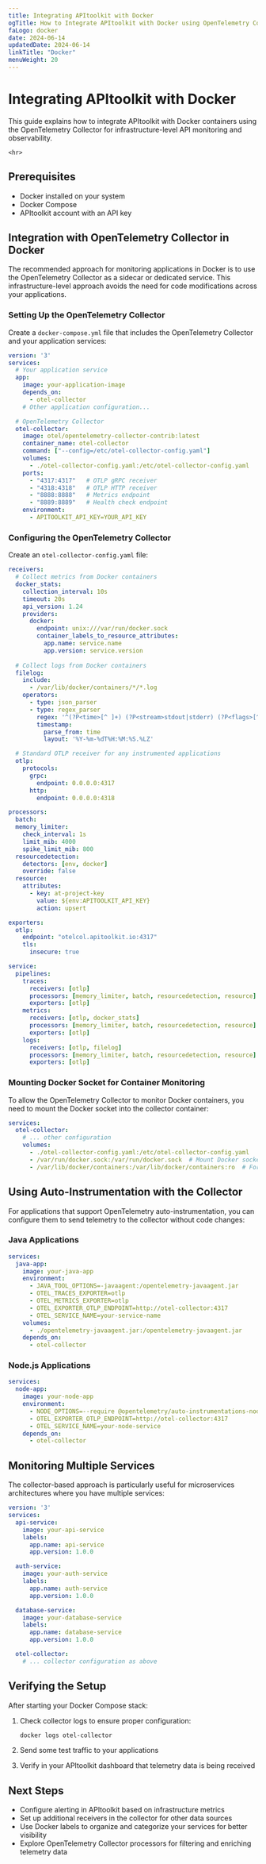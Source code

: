 ```yaml
---
title: Integrating APItoolkit with Docker
ogTitle: How to Integrate APItoolkit with Docker using OpenTelemetry Collector
faLogo: docker
date: 2024-06-14
updatedDate: 2024-06-14
linkTitle: "Docker"
menuWeight: 20
---
```


# Integrating APItoolkit with Docker

This guide explains how to integrate APItoolkit with Docker containers using the OpenTelemetry Collector for infrastructure-level API monitoring and observability.

```=html
<hr>
```

## Prerequisites

- Docker installed on your system
- Docker Compose
- APItoolkit account with an API key

## Integration with OpenTelemetry Collector in Docker

The recommended approach for monitoring applications in Docker is to use the OpenTelemetry Collector as a sidecar or dedicated service. This infrastructure-level approach avoids the need for code modifications across your applications.

### Setting Up the OpenTelemetry Collector

Create a `docker-compose.yml` file that includes the OpenTelemetry Collector and your application services:

```yaml
version: '3'
services:
  # Your application service
  app:
    image: your-application-image
    depends_on:
      - otel-collector
    # Other application configuration...

  # OpenTelemetry Collector
  otel-collector:
    image: otel/opentelemetry-collector-contrib:latest
    container_name: otel-collector
    command: ["--config=/etc/otel-collector-config.yaml"]
    volumes:
      - ./otel-collector-config.yaml:/etc/otel-collector-config.yaml
    ports:
      - "4317:4317"   # OTLP gRPC receiver
      - "4318:4318"   # OTLP HTTP receiver
      - "8888:8888"   # Metrics endpoint
      - "8889:8889"   # Health check endpoint
    environment:
      - APITOOLKIT_API_KEY=YOUR_API_KEY
```

### Configuring the OpenTelemetry Collector

Create an `otel-collector-config.yaml` file:

```yaml
receivers:
  # Collect metrics from Docker containers
  docker_stats:
    collection_interval: 10s
    timeout: 20s
    api_version: 1.24
    providers:
      docker:
        endpoint: unix:///var/run/docker.sock
        container_labels_to_resource_attributes:
          app.name: service.name
          app.version: service.version
  
  # Collect logs from Docker containers
  filelog:
    include:
      - /var/lib/docker/containers/*/*.log
    operators:
      - type: json_parser
      - type: regex_parser
        regex: '^(?P<time>[^ ]+) (?P<stream>stdout|stderr) (?P<flags>[^ ]*) (?P<content>.*)$'
        timestamp:
          parse_from: time
          layout: '%Y-%m-%dT%H:%M:%S.%LZ'

  # Standard OTLP receiver for any instrumented applications
  otlp:
    protocols:
      grpc:
        endpoint: 0.0.0.0:4317
      http:
        endpoint: 0.0.0.0:4318

processors:
  batch:
  memory_limiter:
    check_interval: 1s
    limit_mib: 4000
    spike_limit_mib: 800
  resourcedetection:
    detectors: [env, docker]
    override: false
  resource:
    attributes:
      - key: at-project-key
        value: ${env:APITOOLKIT_API_KEY}
        action: upsert

exporters:
  otlp:
    endpoint: "otelcol.apitoolkit.io:4317"
    tls:
      insecure: true

service:
  pipelines:
    traces:
      receivers: [otlp]
      processors: [memory_limiter, batch, resourcedetection, resource]
      exporters: [otlp]
    metrics:
      receivers: [otlp, docker_stats]
      processors: [memory_limiter, batch, resourcedetection, resource]
      exporters: [otlp]
    logs:
      receivers: [otlp, filelog]
      processors: [memory_limiter, batch, resourcedetection, resource]
      exporters: [otlp]
```

### Mounting Docker Socket for Container Monitoring

To allow the OpenTelemetry Collector to monitor Docker containers, you need to mount the Docker socket into the collector container:

```yaml
services:
  otel-collector:
    # ... other configuration
    volumes:
      - ./otel-collector-config.yaml:/etc/otel-collector-config.yaml
      - /var/run/docker.sock:/var/run/docker.sock  # Mount Docker socket
      - /var/lib/docker/containers:/var/lib/docker/containers:ro  # For container logs
```

## Using Auto-Instrumentation with the Collector

For applications that support OpenTelemetry auto-instrumentation, you can configure them to send telemetry to the collector without code changes:

### Java Applications

```yaml
services:
  java-app:
    image: your-java-app
    environment:
      - JAVA_TOOL_OPTIONS=-javaagent:/opentelemetry-javaagent.jar
      - OTEL_TRACES_EXPORTER=otlp
      - OTEL_METRICS_EXPORTER=otlp
      - OTEL_EXPORTER_OTLP_ENDPOINT=http://otel-collector:4317
      - OTEL_SERVICE_NAME=your-service-name
    volumes:
      - ./opentelemetry-javaagent.jar:/opentelemetry-javaagent.jar
    depends_on:
      - otel-collector
```

### Node.js Applications

```yaml
services:
  node-app:
    image: your-node-app
    environment:
      - NODE_OPTIONS=--require @opentelemetry/auto-instrumentations-node/register
      - OTEL_EXPORTER_OTLP_ENDPOINT=http://otel-collector:4317
      - OTEL_SERVICE_NAME=your-node-service
    depends_on:
      - otel-collector
```

## Monitoring Multiple Services

The collector-based approach is particularly useful for microservices architectures where you have multiple services:

```yaml
version: '3'
services:
  api-service:
    image: your-api-service
    labels:
      app.name: api-service
      app.version: 1.0.0

  auth-service:
    image: your-auth-service
    labels:
      app.name: auth-service
      app.version: 1.0.0

  database-service:
    image: your-database-service
    labels:
      app.name: database-service
      app.version: 1.0.0

  otel-collector:
    # ... collector configuration as above
```

## Verifying the Setup

After starting your Docker Compose stack:

1. Check collector logs to ensure proper configuration:
   ```bash
   docker logs otel-collector
   ```

2. Send some test traffic to your applications

3. Verify in your APItoolkit dashboard that telemetry data is being received

## Next Steps

- Configure alerting in APItoolkit based on infrastructure metrics
- Set up additional receivers in the collector for other data sources
- Use Docker labels to organize and categorize your services for better visibility
- Explore OpenTelemetry Collector processors for filtering and enriching telemetry data